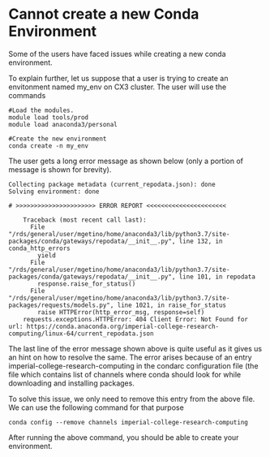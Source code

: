 # Cannot create a new Conda Environment

Some of the users have faced issues while creating a new conda environment.

To explain further, let us suppose that a user is trying to create an envitonment named my_env on CX3 cluster. The user will use the commands

```console
#Load the modules.
module load tools/prod
module load anaconda3/personal
 
#Create the new environment
conda create -n my_env
```

The user gets a long error message as shown below (only a portion of message is shown for brevity).

```console
Collecting package metadata (current_repodata.json): done
Solving environment: done
 
# >>>>>>>>>>>>>>>>>>>>>> ERROR REPORT <<<<<<<<<<<<<<<<<<<<<<
 
    Traceback (most recent call last):
      File "/rds/general/user/mgetino/home/anaconda3/lib/python3.7/site-packages/conda/gateways/repodata/__init__.py", line 132, in conda_http_errors
        yield
      File "/rds/general/user/mgetino/home/anaconda3/lib/python3.7/site-packages/conda/gateways/repodata/__init__.py", line 101, in repodata
        response.raise_for_status()
      File "/rds/general/user/mgetino/home/anaconda3/lib/python3.7/site-packages/requests/models.py", line 1021, in raise_for_status
        raise HTTPError(http_error_msg, response=self)
    requests.exceptions.HTTPError: 404 Client Error: Not Found for url: https://conda.anaconda.org/imperial-college-research-computing/linux-64/current_repodata.json
```

The last line of the error message shown above is quite useful as it gives us an hint on how to resolve the same. The error arises because of an entry imperial-college-research-computing in the condarc configuration file (the file which contains list of channels where conda should look for while downloading and installing packages.

To solve this issue, we only need to remove this entry from the above file. We can use the following command for that purpose

```console
conda config --remove channels imperial-college-research-computing
```

After running the above command, you should be able to create your environment.